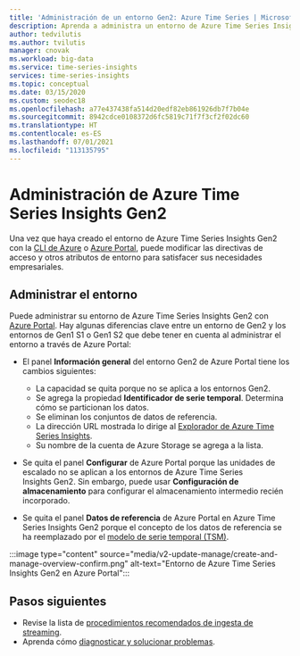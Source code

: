 ```yaml
---
title: 'Administración de un entorno Gen2: Azure Time Series | Microsoft Docs'
description: Aprenda a administra un entorno de Azure Time Series Insights Gen2.
author: tedvilutis
ms.author: tvilutis
manager: cnovak
ms.workload: big-data
ms.service: time-series-insights
services: time-series-insights
ms.topic: conceptual
ms.date: 03/15/2020
ms.custom: seodec18
ms.openlocfilehash: a77e437438fa514d20edf82eb861926db7f7b04e
ms.sourcegitcommit: 8942cdce0108372d6fc5819c71f7f3cf2f02dc60
ms.translationtype: HT
ms.contentlocale: es-ES
ms.lasthandoff: 07/01/2021
ms.locfileid: "113135795"
---
```

# <a name="manage-azure-time-series-insights-gen2"></a>Administración de Azure Time Series Insights Gen2

Una vez que haya creado el entorno de Azure Time Series Insights Gen2 con la [CLI de Azure](./how-to-create-environment-using-cli.md) o [Azure Portal](./how-to-create-environment-using-portal.md), puede modificar las directivas de acceso y otros atributos de entorno para satisfacer sus necesidades empresariales.

## <a name="manage-the-environment"></a>Administrar el entorno

Puede administrar su entorno de Azure Time Series Insights Gen2 con [Azure Portal](https://portal.azure.com/). Hay algunas diferencias clave entre un entorno de Gen2 y los entornos de Gen1 S1 o Gen1 S2 que debe tener en cuenta al administrar el entorno a través de Azure Portal:

* El panel **Información general** del entorno Gen2 de Azure Portal tiene los cambios siguientes:

  * La capacidad se quita porque no se aplica a los entornos Gen2.
  * Se agrega la propiedad **Identificador de serie temporal**. Determina cómo se particionan los datos.
  * Se eliminan los conjuntos de datos de referencia.
  * La dirección URL mostrada lo dirige al [Explorador de Azure Time Series Insights](./concepts-ux-panels.md).
  * Su nombre de la cuenta de Azure Storage se agrega a la lista.

* Se quita el panel **Configurar** de Azure Portal porque las unidades de escalado no se aplican a los entornos de Azure Time Series Insights Gen2. Sin embargo, puede usar **Configuración de almacenamiento** para configurar el almacenamiento intermedio recién incorporado.

* Se quita el panel **Datos de referencia** de Azure Portal en Azure Time Series Insights Gen2 porque el concepto de los datos de referencia se ha reemplazado por el [modelo de serie temporal (TSM)](./concepts-model-overview.md).

:::image type="content" source="media/v2-update-manage/create-and-manage-overview-confirm.png" alt-text="Entorno de Azure Time Series Insights Gen2 en Azure Portal":::

## <a name="next-steps"></a>Pasos siguientes

* Revise la lista de [procedimientos recomendados de ingesta de streaming](./concepts-streaming-ingestion-event-sources.md#streaming-ingestion-best-practices).
* Aprenda cómo [diagnosticar y solucionar problemas](./how-to-diagnose-troubleshoot.md).
